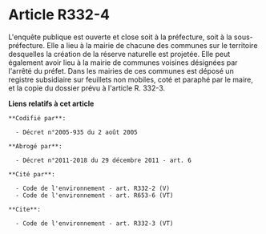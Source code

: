 # Article R332-4

L'enquête publique est ouverte et close soit à la préfecture, soit à la sous-préfecture. Elle a lieu à la mairie de chacune
des communes sur le territoire desquelles la création de la réserve naturelle est projetée. Elle peut également avoir lieu à
la mairie de communes voisines désignées par l'arrêté du préfet. Dans les mairies de ces communes est déposé un registre
subsidiaire sur feuillets non mobiles, coté et paraphé par le maire, et la copie du dossier prévu à l'article R. 332-3.

**Liens relatifs à cet article**

	**Codifié par**:

	  - Décret n°2005-935 du 2 août 2005

	**Abrogé par**:

	  - Décret n°2011-2018 du 29 décembre 2011 - art. 6

	**Cité par**:

	  - Code de l'environnement - art. R332-2 (V)
	  - Code de l'environnement - art. R653-6 (VT)

	**Cite**:

	  - Code de l'environnement - art. R332-3 (VT)
